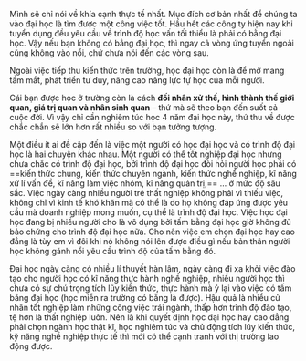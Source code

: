 Mình sẽ chỉ nói về khía cạnh thực tế nhất. Mục đích cơ bản nhất để chúng ta vào đại học là tìm được một công việc tốt. Hầu hết các công ty hiện nay khi tuyển dụng đều yêu cầu về trình độ học vấn tối thiểu là phải có bằng đại học. Vậy nếu bạn không có bằng đại học, thì ngay cả vòng ứng tuyển ngoài cũng không vào nổi, chứ chưa nói đến các vòng sau.

Ngoài việc tiếp thu kiến thức trên trường, học đại học còn là để mở mang tầm mắt, phát triển tư duy, nâng cao năng lực tự học của mỗi người.

Cái bạn được học ở trường còn là cách **đối nhân xử thế, hình thành thế giới quan, giá trị quan và nhân sinh quan** – thứ mà sẽ theo bạn đến suốt cả cuộc đời. Vì vậy chỉ cần nghiêm túc học 4 năm đại học này, thứ thu về được chắc chắn sẽ lớn hơn rất nhiều so với bạn tưởng tượng.

Một điều ít ai đề cập đến là việc một người có học đại học và có trình độ đại học là hai chuyện khác nhau. Một người có thể tốt nghiệp đại học nhưng chưa chắc có trình độ đại học, bởi trình độ đại học đòi hỏi người học phải có ==kiến thức chung, kiến thức chuyên ngành, kiến thức nghề nghiệp, kĩ năng xử lí vấn đề, kĩ năng làm việc nhóm, kĩ năng quản trị,== ... ở mức độ sâu sắc. Việc ngày càng nhiều người trẻ thất nghiệp không phải vì thiếu việc, không chỉ vì kinh tế khó khăn mà có thể là do họ không đáp ứng được yêu cầu mà doanh nghiệp mong muốn, cụ thể là trình độ đại học. Việc học đại học đang bị nhiều người cho là vô dụng bởi tấm bằng đại học giờ không đủ bảo chứng cho trình độ đại học nữa. Cho nên việc em chọn đại học hay cao đẳng là tùy em vì đôi khi nó không nói lên được điều gì nếu bản thân người học không gánh nổi yêu cầu trình độ của tấm bằng đó. 

Đại học ngày càng có nhiều lí thuyết hàn lâm, ngày càng đi xa khỏi việc đào tạo cho người học có kĩ năng thực hành nghề nghiệp, nhiều người học thì chưa có sự chú trọng tích lũy kiến thức, thực hành mà ỷ lại vào việc có tấm bằng đại học (học miễn ra trường có bằng là được). Hậu quả là nhiều cử nhân tốt nghiệp làm những công việc trái ngành, thấp hơn trình độ đào tạo, tệ hơn là thất nghiệp luôn. Nên là khi quyết định học đại học hay cao đẳng phải chọn ngành học thật kĩ, học nghiêm túc và chủ động tích lũy kiến thức, kỹ năng nghề nghiệp thực tế thì mới có thể cạnh tranh với thị trường lao động được.